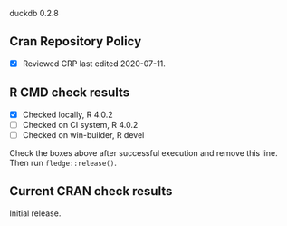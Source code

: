 duckdb 0.2.8

## Cran Repository Policy

- [x] Reviewed CRP last edited 2020-07-11.

## R CMD check results

- [x] Checked locally, R 4.0.2
- [ ] Checked on CI system, R 4.0.2
- [ ] Checked on win-builder, R devel

Check the boxes above after successful execution and remove this line. Then run `fledge::release()`.

## Current CRAN check results

Initial release.
